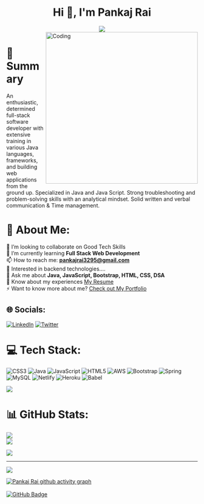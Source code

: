 <h1 align="center">Hi 👋, I'm Pankaj Rai</h1><div align="center">
 <img src="https://readme-typing-svg.herokuapp.com/?lines=Welcome+To+Profile;Full+Stack+Developer;Java+Backend+Developer;Web+Developer;Quick+learner;Self+Motivated;Problem+Solver;&color=teal&center=true" />
</div>
<img align="right" alt="Coding" width="400" src="https://camo.githubusercontent.com/a4c584bce1c41271485d28f92aaf9f581b3c88b68ca723b6edfd58b4ba988c2b/68747470733a2f2f63646e2e6472696262626c652e636f6d2f75736572732f313138373833362f73637265656e73686f74732f363533393432392f70726f6772616d65722e676966">

#  👨‍ Summary
An enthusiastic, determined full-stack software developer with extensive training in various Java languages, frameworks, and building web applications from the ground up. Specialized in Java and Java Script. Strong troubleshooting and problem-solving skills with an analytical mindset. Solid written and verbal communication & Time management.


# 💫 About Me:
🔭 I’m looking to collaborate on Good Tech Skills<br>🌱 I’m currently learning **Full Stack Web Development**<br>📫 How to reach me: **pankajrai3295@gmail.com**<br>👯 Interested in backend technologies....<br>💬 Ask me about  **Java, JavaScript, Bootstrap, HTML, CSS, DSA**<br>
📄 Know about my experiences [My Resume](https://github.com/Pankaj-78278/Resume/blob/main/Pankaj_Rai_Resume_08-10-2022-20-06-46.pdf)<br>
⚡ Want to know more about me? [Check out My Portfolio](https://pankaj-78278.github.io/)

## 🌐 Socials:
[![LinkedIn](https://img.shields.io/badge/LinkedIn-%230077B5.svg?logo=linkedin&logoColor=white)](https://linkedin.com/in/www.linkedin.com/in/pankaj-rai-280026221) [![Twitter](https://img.shields.io/badge/Twitter-%231DA1F2.svg?logo=Twitter&logoColor=white)](https://twitter.com/@pankajrai7788) 

# 💻 Tech Stack:
![CSS3](https://img.shields.io/badge/css3-%231572B6.svg?style=for-the-badge&logo=css3&logoColor=white) ![Java](https://img.shields.io/badge/java-%23ED8B00.svg?style=for-the-badge&logo=java&logoColor=white) ![JavaScript](https://img.shields.io/badge/javascript-%23323330.svg?style=for-the-badge&logo=javascript&logoColor=%23F7DF1E) ![HTML5](https://img.shields.io/badge/html5-%23E34F26.svg?style=for-the-badge&logo=html5&logoColor=white) ![AWS](https://img.shields.io/badge/AWS-%23FF9900.svg?style=for-the-badge&logo=amazon-aws&logoColor=white) ![Bootstrap](https://img.shields.io/badge/bootstrap-%23563D7C.svg?style=for-the-badge&logo=bootstrap&logoColor=white) ![Spring](https://img.shields.io/badge/spring-%236DB33F.svg?style=for-the-badge&logo=spring&logoColor=white) ![MySQL](https://img.shields.io/badge/mysql-%2300f.svg?style=for-the-badge&logo=mysql&logoColor=white) ![Netlify](https://img.shields.io/badge/netlify-%23000000.svg?style=for-the-badge&logo=netlify&logoColor=#00C7B7) ![Heroku](https://img.shields.io/badge/heroku-%23430098.svg?style=for-the-badge&logo=heroku&logoColor=white) ![Babel](https://img.shields.io/badge/Babel-F9DC3e?style=for-the-badge&logo=babel&logoColor=black)


![](https://github-profile-trophy.vercel.app/?username=pankaj-78278&theme=radical&no-frame=false&no-bg=false&margin-w=4)

# 📊 GitHub Stats:
![](https://github-readme-stats.vercel.app/api?username=Pankaj-78278&theme=react&hide_border=false&include_all_commits=true&count_private=true)<br/>
![](https://github-readme-streak-stats.herokuapp.com/?user=Pankaj-78278&theme=react&hide_border=false)<br/>

![](https://github-readme-stats.vercel.app/api/top-langs/?username=Pankaj-78278&theme=react&hide_border=false&include_all_commits=true&count_private=true&layout=compact)

---
[![](https://visitcount.itsvg.in/api?id=Pankaj-78278&icon=0&color=0)](https://visitcount.itsvg.in)


[![Pankaj Rai github activity graph](https://activity-graph.herokuapp.com/graph?username=Pankaj-78278&theme=react-dark)](https://github.com/pankaj-78278/github-readme-activity-graph)
<br>
<br>
<a align="right" href="https://github.com/pankaj-78278?tab=followers"><img src="https://img.shields.io/github/followers/pankaj-78278?label=Followers&style=social" alt="GitHub Badge"></a>

